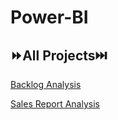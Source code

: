 # Power-BI


## :fast_forward:All Projects:next_track_button:

  [Backlog Analysis](https://github.com/sharifashik591/Power-BI/tree/main/Student%20Grade)
  
  [Sales Report Analysis](https://github.com/sharifashik591/Power-BI/tree/main/Sales%20%26%20Funnel)
  
